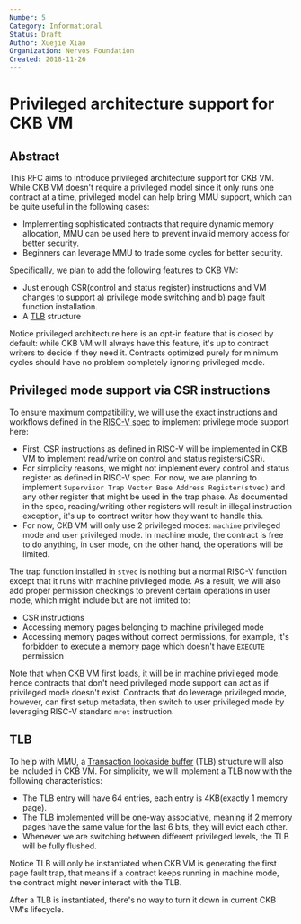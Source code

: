 ```yaml
---
Number: 5
Category: Informational
Status: Draft
Author: Xuejie Xiao
Organization: Nervos Foundation
Created: 2018-11-26
---
```


# Privileged architecture support for CKB VM

## Abstract

This RFC aims to introduce privileged architecture support for CKB VM. While CKB VM doesn't require a privileged model since it only runs one contract at a time, privileged model can help bring MMU support, which can be quite useful in the following cases:

* Implementing sophisticated contracts that require dynamic memory allocation, MMU can be used here to prevent invalid memory access for better security.
* Beginners can leverage MMU to trade some cycles for better security.

Specifically, we plan to add the following features to CKB VM:

* Just enough CSR(control and status register) instructions and VM changes to support a) privilege mode switching and b) page fault function installation.
* A [TLB](https://en.wikipedia.org/wiki/Translation_lookaside_buffer) structure

Notice privileged architecture here is an opt-in feature that is closed by default: while CKB VM will always have this feature, it's up to contract writers to decide if they need it. Contracts optimized purely for minimum cycles should have no problem completely ignoring privileged mode.

## Privileged mode support via CSR instructions

To ensure maximum compatibility, we will use the exact instructions and workflows defined in the [RISC-V spec](https://riscv.org/specifications/privileged-isa/) to implement privilege mode support here:

* First, CSR instructions as defined in RISC-V will be implemented in CKB VM to implement read/write on control and status registers(CSR).
* For simplicity reasons, we might not implement every control and status register as defined in RISC-V spec. For now, we are planning to implement `Supervisor Trap Vector Base Address Register(stvec)` and any other register that might be used in the trap phase. As documented in the spec, reading/writing other registers will result in illegal instruction exception, it's up to contract writer how they want to handle this.
* For now, CKB VM will only use 2 privileged modes: `machine` privileged mode and `user` privileged mode. In machine mode, the contract is free to do anything, in user mode, on the other hand, the operations will be limited.

The trap function installed in `stvec` is nothing but a normal RISC-V function except that it runs with machine privileged mode. As a result, we will also add proper permission checkings to prevent certain operations in user mode, which might include but are not limited to:

* CSR instructions
* Accessing memory pages belonging to machine privileged mode
* Accessing memory pages without correct permissions, for example, it's forbidden to execute a memory page which doesn't have `EXECUTE` permission

Note that when CKB VM first loads, it will be in machine privileged mode, hence contracts that don't need privileged mode support can act as if privileged mode doesn't exist. Contracts that do leverage privileged mode, however, can first setup metadata, then switch to user privileged mode by leveraging RISC-V standard `mret` instruction.

## TLB

To help with MMU, a [Transaction lookaside buffer](https://en.wikipedia.org/wiki/Translation_lookaside_buffer) (TLB) structure will also be included in CKB VM. For simplicity, we will implement a TLB now with the following characteristics:

* The TLB entry will have 64 entries, each entry is 4KB(exactly 1 memory page).
* The TLB implemented will be one-way associative, meaning if 2 memory pages have the same value for the last 6 bits, they will evict each other.
* Whenever we are switching between different privileged levels, the TLB will be fully flushed.

Notice TLB will only be instantiated when CKB VM is generating the first page fault trap, that means if a contract keeps running in machine mode, the contract might never interact with the TLB.

After a TLB is instantiated, there's no way to turn it down in current CKB VM's lifecycle.
